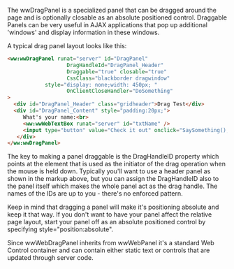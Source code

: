 ﻿The wwDragPanel is a specialized panel that can be dragged around the page and is optionally closable as an absolute positioned control. Draggable Panels can be very useful in AJAX applications that pop up additional 'windows' and display information in these windows. 

A typical drag panel layout looks like this:

```html
<ww:wwDragPanel runat="server" id="DragPanel"  
                   DragHandleId="DragPanel_Header" 
                   Draggable="true" closable="true"
                   CssClass="blackborder dragwindow" 
			style="display: none;width: 450px; "
                   OnClientCloseHandler="DoSomething"                          
>
  <div id="DragPanel_Header" class="gridheader">Drag Test</div>
  <div id="DragPanel_Content" style="padding:20px;">
     What's your name:<br>
     <ww:wwWebTextBox runat="server" id="txtName" />
     <input type="button" value="Check it out" onclick="SaySomething();" />
   </div>    
</ww:wwDragPanel>
```

The key to making a panel draggable is the DragHandleID property which points at the element that is used as the initiator of the drag operation when the mouse is held down. Typically you'll want to use a header panel as shown in the markup above, but you can assign the DragHandleID also to the panel itself which makes the whole panel act as the drag handle. The names of the IDs are up to you - there's no enforced pattern.

Keep in mind that dragging a panel will make it's positioning absolute and keep it that way. If you don't want to have your panel affect the relative page layout, start your panel off as an absolute positioned control by specifying style="position:absolute".

Since wwWebDragPanel inherits from wwWebPanel it's a standard Web Control container and can contain either static text or controls that are updated through server code.